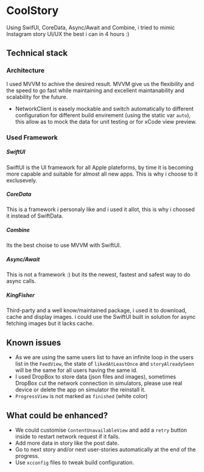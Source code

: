 # CoolStory

Using SwifUI, CoreData, Async/Await and Combine, i tried to mimic Instagram story UI/UX the best i can in 4 hours :)

## Technical stack

### Architecture

I used MVVM to achive the desired result. MVVM give us the flexibility and the speed to go fast while maintaining and excellent  maintanability and scalability for the future.

* NetworkClient is easely mockable and switch automatically to different configuration for different build envirement (using the static var `auto`), this allow as to mock the data for unit testing or for xCode view preview.

### Used Framework

##### SwiftUI
SwiftUI is the UI framework for all Apple plateforms, by time it is becoming more capable and suitable for almost all new apps. This is why i choose to it exclusevely.

##### CoreData
This is a framework i personaly like and i used it allot, this is why i choosed it instead of SwiftData.

##### Combine
Its the best choise to use MVVM with SwiftUI.

##### Async/Await
This is not a framework :) but its the newest, fastest and safest way to do async calls.

##### KingFisher
Third-party and a well know/maintained package, i used it to download, cache and display images. i could use the SwiftUI built in solution for async fetching images but it lacks cache.

## Known issues

* As we are using the same users list to have an infinite loop in the users list in the `FeedView`, the state of `likedAtLeastOnce` and `storyAlreadySeen` will be the same for all users having the same id.
* I used DropBox to store data (json files and images), sometimes DropBox cut the network connection in simulators, please use real device or delete the app on simulator the reinstall it.
* `ProgressView` is not marked as `finished` (white color)

## What could be enhanced?

* We could customise `ContentUnavailableView` and add a `retry` button inside to restart network request if it fails.
* Add more data in story like the post date.
* Go to next story and/or next user-stories automatically at the end of the progress.
* Use `xcconfig` files to tweak build configuration.
